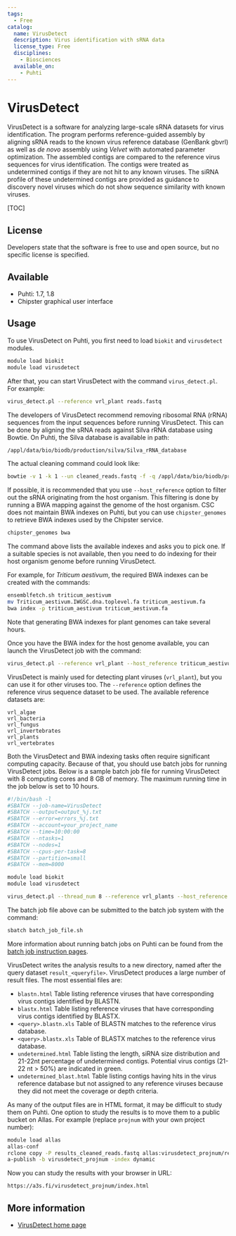 ```yaml
---
tags:
  - Free
catalog:
  name: VirusDetect
  description: Virus identification with sRNA data
  license_type: Free
  disciplines:
    - Biosciences
  available_on:
    - Puhti
---
```


# VirusDetect

VirusDetect is a software for analyzing large-scale sRNA datasets for
virus identification. The program performs reference-guided assembly by
aligning sRNA reads to the known virus reference database (GenBank
gbvrl) as well as *de novo* assembly using _Velvet_ with automated
parameter optimization. The assembled contigs are compared to the
reference virus sequences for virus identification. The contigs were
treated as undetermined contigs if they are not hit to any known
viruses. The siRNA profile of these undetermined contigs are provided as
guidance to discovery novel viruses which do not show sequence
similarity with known viruses.

[TOC]

## License

Developers state that the software is free to use and open source, but no specific
license is specified.

## Available

* Puhti: 1.7, 1.8
* Chipster graphical user interface

## Usage

To use VirusDetect on Puhti, you first need to load `biokit` and `virusdetect` modules.

```bash
module load biokit
module load virusdetect
```

After that, you can start VirusDetect with the command `virus_detect.pl`.
For example:

```bash
virus_detect.pl --reference vrl_plant reads.fastq
```

The developers of VirusDetect recommend removing ribosomal RNA (rRNA)
sequences from the input sequences before running VirusDetect. This can
be done by aligning the sRNA reads against Silva rRNA database using
Bowtie. On Puhti, the Silva database is available in path:

```bash
/appl/data/bio/biodb/production/silva/Silva_rRNA_database
```

The actual cleaning command could look like:

```bash
bowtie -v 1 -k 1 --un cleaned_reads.fastq -f -q /appl/data/bio/biodb/production/silva/Silva_rRNA_database reads.fastq sRNA_rRNA_match
```

If possible, it is recommended that you use `--host_reference` option
to filter out the sRNA originating from the host organism. This
filtering is done by running a BWA mapping against the genome of the
host organism. CSC does not maintain BWA indexes on Puhti,
but you can use `chipster_genomes` to retrieve BWA indexes used by the 
Chipster service.

```bash
chipster_genomes bwa
```

The command above lists the available indexes and asks you to pick one.
If a suitable species is not available, then you need to do indexing for their host
organism genome before running VirusDetect.

For example, for _Triticum aestivum_, the required BWA indexes can be
created with the commands:

```bash
ensemblfetch.sh triticum_aestivum
mv Triticum_aestivum.IWGSC.dna.toplevel.fa triticum_aestivum.fa
bwa index -p triticum_aestivum triticum_aestivum.fa
```

Note that generating BWA indexes for plant genomes can take several hours.

Once you have the BWA index for the host genome available, you can launch the VirusDetect job with the command:

```bash
virus_detect.pl --reference vrl_plant --host_reference triticum_aestivum.fa cleaned_reads.fastq
```

VirusDetect is mainly used for detecting plant viruses (`vrl_plant`), but you can use it for other viruses too. The `--reference` option defines the
reference virus sequence dataset to be used. The available reference datasets are:

```text
vrl_algae
vrl_bacteria
vrl_fungus
vrl_invertebrates
vrl_plants
vrl_vertebrates
```

Both the VirusDetect and BWA indexing tasks often require significant
computing capacity. Because of that, you should use batch jobs for 
running VirusDetect jobs. Below is a
sample batch job file for running VirusDetect with 8 computing cores
and 8 GB of memory. The maximum running time in the job below is set to
10 hours.
 
```bash
#!/bin/bash -l
#SBATCH --job-name=VirusDetect
#SBATCH --output=output_%j.txt
#SBATCH --error=errors_%j.txt
#SBATCH --account=your_project_name
#SBATCH --time=10:00:00
#SBATCH --ntasks=1
#SBATCH --nodes=1
#SBATCH --cpus-per-task=8
#SBATCH --partition=small
#SBATCH --mem=8000

module load biokit
module load virusdetect

virus_detect.pl --thread_num 8 --reference vrl_plants --host_reference triticum_aestivum.fa reads_123.fastq
```

The batch job file above can be submitted to the batch job system with the
command:

```bash
sbatch batch_job_file.sh
```

More information about running batch jobs on Puhti can be found from the
[batch job instruction pages](../computing/running/getting-started.md).

VirusDetect writes the analysis results to a new directory, named after the query dataset `result_<queryfile>`. VirusDetect produces a large number of result files. The most essential files are:

* `blastn.html` Table listing reference viruses that have corresponding virus contigs identified by BLASTN.
* `blastx.html` Table listing reference viruses that have corresponding virus contigs identified by BLASTX. 
* `<query>.blastn.xls` Table of BLASTN matches to the reference virus database.
* `<query>.blastx.xls` Table of BLASTX matches to the reference virus database.
* `undetermined.html` Table listing the length, siRNA size distribution and 21-22nt percentage of undetermined contigs. Potential virus contigs (21-22 nt > 50%) are indicated in green.
* `undetermined_blast.html` Table listing contigs having hits in the virus reference database but not assigned to any reference viruses because they did not meet the coverage or depth criteria.

As many of the output files are in HTML format, it may be difficult to study them on Puhti.
One option to study the results is to move them to a public bucket on Allas. For example
(replace `projnum` with your own project number):

```bash
module load allas
allas-conf
rclone copy -P results_cleaned_reads.fastq allas:virusdetect_projnum/results_cleaned_reads.fastq/
a-publish -b virusdetect_projnum -index dynamic
```

Now you can study the results with your browser in URL:

```bash
https://a3s.fi/virusdetect_projnum/index.html
```

## More information

* [VirusDetect home page](http://virusdetect.feilab.net/cgi-bin/virusdetect/index.cgi)
